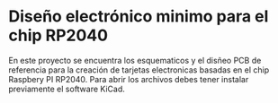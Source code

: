 # Diseño electrónico minimo para el chip RP2040

En este proyecto se encuentra los esquematicos y el disñeo PCB de referencia para la creación de tarjetas electronicas basadas en el chip Raspbery PI RP2040. 
Para abrir los archivos debes tener instalar previamente el software KiCad. 
